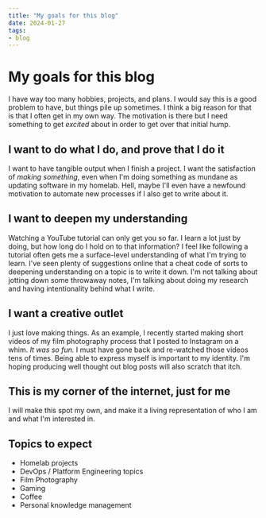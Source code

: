 ```yaml
---
title: "My goals for this blog"
date: 2024-01-27
tags:
- blog
---
```


# My goals for this blog

I have way too many hobbies, projects, and plans. I would say this is a good problem to have, but things pile up sometimes. I think a big reason for that is that I often get in my own way. The motivation is there but I need something to get *excited* about in order to get over that initial hump.

## I want to do what I do, and prove that I do it

I want to have tangible output when I finish a project. I want the satisfaction of *making something*, even when I'm doing something as mundane as updating software in my homelab. Hell, maybe I'll even have a newfound motivation to automate new processes if I also get to write about it.

## I want to deepen my understanding

Watching a YouTube tutorial can only get you so far. I learn a lot just by doing, but how long do I hold on to that information? I feel like following a tutorial often gets me a surface-level understanding of what I'm trying to learn. I've seen plenty of suggestions online that a cheat code of sorts to deepening understanding on a topic is to write it down. I'm not talking about jotting down some throwaway notes, I'm talking about doing my research and having intentionality behind what I write.

## I want a creative outlet

I just love making things. As an example, I recently started making short videos of my film photography process that I posted to Instagram on a whim. *It was so fun.* I must have gone back and re-watched those videos tens of times. Being able to express myself is important to my identity. I'm hoping producing well thought out blog posts will also scratch that itch.

## This is my corner of the internet, just for me

I will make this spot my own, and make it a living representation of who I am and what I'm interested in.

## Topics to expect

- Homelab projects
- DevOps / Platform Engineering topics
- Film Photography
- Gaming
- Coffee
- Personal knowledge management
